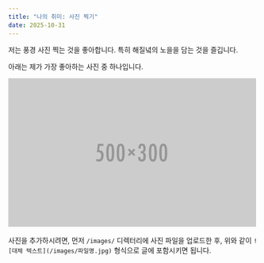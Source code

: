 ```yaml
---
title: "나의 취미: 사진 찍기"
date: 2025-10-31
---
```


저는 풍경 사진 찍는 것을 좋아합니다. 특히 해질녘의 노을을 담는 것을 즐깁니다.

아래는 제가 가장 좋아하는 사진 중 하나입니다.

![좋아하는 사진](/images/500x300.png)

사진을 추가하시려면, 먼저 `/images/` 디렉터리에 사진 파일을 업로드한 후, 위와 같이 `![대체 텍스트](/images/파일명.jpg)` 형식으로 글에 포함시키면 됩니다.
